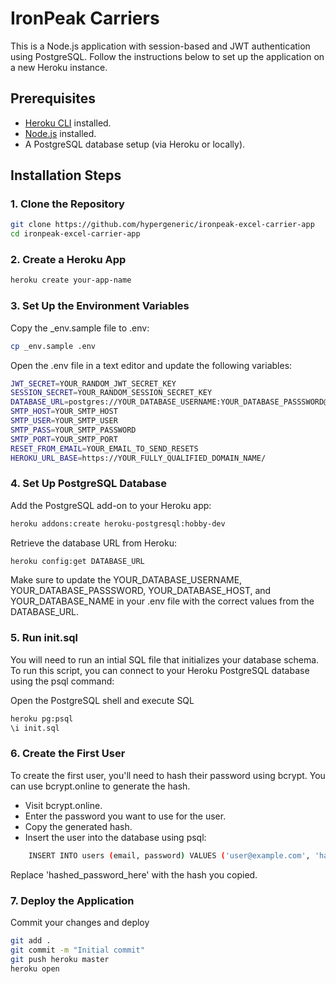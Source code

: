 # IronPeak Carriers
This is a Node.js application with session-based and JWT authentication using PostgreSQL. Follow the instructions below to set up the application on a new Heroku instance.

## Prerequisites

- [Heroku CLI](https://devcenter.heroku.com/articles/heroku-cli) installed.
- [Node.js](https://nodejs.org/) installed.
- A PostgreSQL database setup (via Heroku or locally).

## Installation Steps

### 1. Clone the Repository

```bash
git clone https://github.com/hypergeneric/ironpeak-excel-carrier-app
cd ironpeak-excel-carrier-app
```

### 2. Create a Heroku App

```bash
heroku create your-app-name
```

### 3. Set Up the Environment Variables
Copy the _env.sample file to .env:
```bash
cp _env.sample .env
```
Open the .env file in a text editor and update the following variables:
```bash
JWT_SECRET=YOUR_RANDOM_JWT_SECRET_KEY
SESSION_SECRET=YOUR_RANDOM_SESSION_SECRET_KEY
DATABASE_URL=postgres://YOUR_DATABASE_USERNAME:YOUR_DATABASE_PASSSWORD@YOUR_DATABASE_HOST:5432/YOUR_DATABASE_NAME
SMTP_HOST=YOUR_SMTP_HOST
SMTP_USER=YOUR_SMTP_USER
SMTP_PASS=YOUR_SMTP_PASSWORD
SMTP_PORT=YOUR_SMTP_PORT
RESET_FROM_EMAIL=YOUR_EMAIL_TO_SEND_RESETS
HEROKU_URL_BASE=https://YOUR_FULLY_QUALIFIED_DOMAIN_NAME/
```
### 4. Set Up PostgreSQL Database
Add the PostgreSQL add-on to your Heroku app:
```bash
heroku addons:create heroku-postgresql:hobby-dev
```

Retrieve the database URL from Heroku:
```bash
heroku config:get DATABASE_URL
```
Make sure to update the YOUR_DATABASE_USERNAME, YOUR_DATABASE_PASSSWORD, YOUR_DATABASE_HOST, and YOUR_DATABASE_NAME in your .env file with the correct values from the DATABASE_URL.

### 5. Run init.sql

You will need to run an intial SQL file that initializes your database schema. To run this script, you can connect to your Heroku PostgreSQL database using the psql command:

Open the PostgreSQL shell and execute SQL
```bash
heroku pg:psql
\i init.sql
```

### 6. Create the First User

To create the first user, you'll need to hash their password using bcrypt. You can use bcrypt.online to generate the hash.

- Visit bcrypt.online.
- Enter the password you want to use for the user.
- Copy the generated hash.
- Insert the user into the database using psql:
```bash
    INSERT INTO users (email, password) VALUES ('user@example.com', 'hashed_password_here');
```
Replace 'hashed_password_here' with the hash you copied.

### 7. Deploy the Application

Commit your changes and deploy

```bash
git add .
git commit -m "Initial commit"
git push heroku master
heroku open
```
